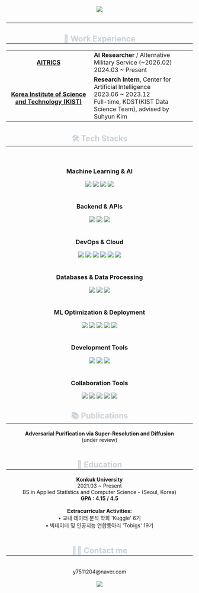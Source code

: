 <div align="center">
    <img src="https://capsule-render.vercel.app/api?type=waving&color=gradient&height=180&text=Welcome%20!&animation=fadeIn&fontColor=ffffff&fontSize=40" />
</div>
<div align="center"> 
    <h2 style="border-bottom: 1px solid #21262d; color: #c9d1d9;">  </h2>  
    <div style="font-weight: 700; font-size: 15px; text-align: center; color: #c9d1d9;">   </div> 
</div>
<div align="center">
    <h2 style="border-bottom: 1px solid #21262d; color: #c9d1d9;"> 💼 Work Experience </h2>
    <table>
        <tr>
            <td align="center">    <b><a href="https://www.aitrics.com/about">AITRICS</a></b><br></td>
            <td>
                <b>AI Researcher</b> / Alternative Military Service (~2026.02)<br>
                2024.03 ~ Present
            </td>
        </tr>
        <tr>
            <td align="center">    <b><a href="https://www.kist.re.kr/ko/index.do">Korea Institute of Science and Technology (KIST)</a></b><br></td>
            <td>
                <b>Research Intern</b>, Center for Artificial Intelligence<br>
                2023.06 ~ 2023.12<br>
                Full-time, KDST(KIST Data Science Team), advised by Suhyun Kim
            </td>
        </tr>
    </table>
</div>
<div align="center">
    <h2 style="border-bottom: 1px solid #21262d; color: #c9d1d9;"> 🛠️ Tech Stacks </h2> <br> 
    <div style="margin: 0 auto; text-align: center;" align="center">
        <h3>Machine Learning & AI</h3>
        <img src="https://img.shields.io/badge/PyTorch-EE4C2C?style=for-the-badge&logo=PyTorch&logoColor=white">
        <img src="https://img.shields.io/badge/TensorFlow-FF6F00?style=for-the-badge&logo=TensorFlow&logoColor=white">
        <img src="https://img.shields.io/badge/scikit--learn-F7931E?style=for-the-badge&logo=scikit-learn&logoColor=white">
        <img src="https://img.shields.io/badge/Langchain-339933?style=for-the-badge&logo=Langchain&logoColor=white">
        <br><br>
        <h3>Backend & APIs</h3>
        <img src="https://img.shields.io/badge/FastAPI-009688?style=for-the-badge&logo=FastAPI&logoColor=white">
        <img src="https://img.shields.io/badge/gRPC-4285F4?style=for-the-badge&logo=Google&logoColor=white">
        <img src="https://img.shields.io/badge/Protocol%20Buffers-4285F4?style=for-the-badge&logo=Google&logoColor=white">
        <br><br>
        <h3>DevOps & Cloud</h3>
        <img src="https://img.shields.io/badge/Docker-2496ED?style=for-the-badge&logo=Docker&logoColor=white">
        <img src="https://img.shields.io/badge/Kubernetes-326CE5?style=for-the-badge&logo=Kubernetes&logoColor=white">
        <img src="https://img.shields.io/badge/AWS-232F3E?style=for-the-badge&logo=Amazon%20AWS&logoColor=white">
        <img src="https://img.shields.io/badge/GCP-4285F4?style=for-the-badge&logo=Google%20Cloud&logoColor=white">
        <img src="https://img.shields.io/badge/Linux-FCC624?style=for-the-badge&logo=Linux&logoColor=black">
        <img src="https://img.shields.io/badge/Docker%20Compose-2496ED?style=for-the-badge&logo=docker&logoColor=white">
        <br><br>
        <h3>Databases & Data Processing</h3>
        <img src="https://img.shields.io/badge/MySQL-4479A1?style=for-the-badge&logo=MySQL&logoColor=white">
        <img src="https://img.shields.io/badge/Apache%20Kafka-231F20?style=for-the-badge&logo=Apache%20Kafka&logoColor=white">
        <img src="https://img.shields.io/badge/Elasticsearch-005571?style=for-the-badge&logo=Elasticsearch&logoColor=white">
        <br><br>
        <h3>ML Optimization & Deployment</h3>
        <img src="https://img.shields.io/badge/vLLM-00FFFF?style=for-the-badge&logo=v&logoColor=black">
        <img src="https://img.shields.io/badge/TensorRT-76B900?style=for-the-badge&logo=NVIDIA&logoColor=white">
        <img src="https://img.shields.io/badge/Triton-76B900?style=for-the-badge&logo=NVIDIA&logoColor=white">
        <img src="https://img.shields.io/badge/Prometheus-E6522C?style=for-the-badge&logo=Prometheus&logoColor=white">
        <img src="https://img.shields.io/badge/Grafana-F46800?style=for-the-badge&logo=grafana&logoColor=white">
        <br><br>
        <h3>Development Tools</h3>
        <img src="https://img.shields.io/badge/Git-F05032?style=for-the-badge&logo=Git&logoColor=white">
        <img src="https://img.shields.io/badge/Streamlit-FF4B4B?style=for-the-badge&logo=Streamlit&logoColor=white">
        <img src="https://img.shields.io/badge/Gradio-FFA500?style=for-the-badge&logo=Gradio&logoColor=white">
        <br><br>
        <h3>Collaboration Tools</h3>
        <img src="https://img.shields.io/badge/Jira-0052CC?style=for-the-badge&logo=Jira&logoColor=white">
        <img src="https://img.shields.io/badge/Confluence-172B4D?style=for-the-badge&logo=confluence&logoColor=white">
        <img src="https://img.shields.io/badge/Notion-000000?style=for-the-badge&logo=notion&logoColor=white">
        <img src="https://img.shields.io/badge/Slack-4A154B?style=for-the-badge&logo=slack&logoColor=white">
        <img src="https://img.shields.io/badge/GitHub-181717?style=for-the-badge&logo=github&logoColor=white">
    </div>
</div>
<div align="center">
    <h2 style="border-bottom: 1px solid #21262d; color: #c9d1d9;"> 📚 Publications </h2>
    <b>Adversarial Purification via Super-Resolution and Diffusion</b><br>
    (under review)<br><br>
</div>
<div align="center">
    <h2 style="border-bottom: 1px solid #21262d; color: #c9d1d9;"> 🏫 Education </h2>
    <b>Konkuk University</b><br>
    2021.03 ~ Present<br>
    BS in Applied Statistics and Computer Science - (Seoul, Korea)<br>
    <b>GPA : 4.15 / 4.5</b><br><br>
    <b>Extracurricular Activities:</b><br>
    • 교내 데이터 분석 학회 'Kuggle' 6기<br>
    • 빅데이터 및 인공지능 연합동아리 'Tobigs' 19기<br><br>
</div>
<div align="center">
    <h2 style="border-bottom: 1px solid #21262d; color: #c9d1d9;"> 🧑‍💻 Contact me </h2> <br> 
    y7511204@naver.com <br> <br>
    <div align="center">
        <a href=https://seungseop.tistory.com/>
            <img src="https://img.shields.io/badge/Tistory-000000?style=for-the-badge&logo=Tistory&logoColor=white&link=https://seungseop.tistory.com/">
        </a>
    </div>
    <br> 
</div>
